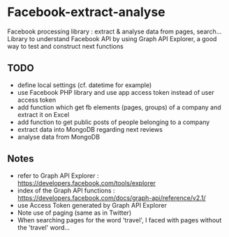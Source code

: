 # Facebook-extract-analyse

Facebook processing library : extract & analyse data from pages, search...
Library to understand Facebook API by using Graph API Explorer, a good way to test and construct next functions

## TODO

- define local settings (cf. datetime for example)
- use Facebook PHP library and use app access token instead of user access token
- add function which get fb elements (pages, groups) of a company and extract it on Excel
- add function to get public posts of people belonging to a company
- extract data into MongoDB regarding next reviews
- analyse data from MongoDB

## Notes

- refer to Graph API Explorer : https://developers.facebook.com/tools/explorer
- index of the Graph API functions : https://developers.facebook.com/docs/graph-api/reference/v2.1/
- use Access Token generated by Graph API Explorer
- Note use of paging (same as in Twitter)
- When searching pages for the word 'travel', I faced with pages without the 'travel' word...